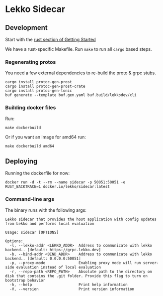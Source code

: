 # Lekko Sidecar

## Development

Start with the [rust section of Getting Started](https://www.notion.so/lekko/Getting-Started-1296588c4ed44898820983c57b51f490#99f8d824ce504fed877a8f94b2a99860)

We have a rust-specific Makefile. Run `make` to run all `cargo` based steps.

### Regenerating protos

You need a few external dependencies to re-build the proto & grpc stubs.

```
cargo install protoc-gen-prost
cargo install protoc-gen-prost-crate
cargo install protoc-gen-tonic
buf generate --template buf.gen.yaml buf.build/lekkodev/cli
```

### Building docker files

Run:
```
make dockerbuild
```
Or if you want an image for amd64 run:
```
make dockerbuild amd64
```

## Deploying

Running the dockerfile for now:
```
docker run -d -t --rm --name sidecar -p 50051:50051 -e RUST_BACKTRACE=1 docker.io/lekko/sidecar:latest
```

### Command-line args

The binary runs with the following args:
```
Lekko sidecar that provides the host application with config updates from Lekko and performs local evaluation

Usage: sidecar [OPTIONS]

Options:
  -l, --lekko-addr <LEKKO_ADDR>  Address to communicate with lekko backend.. [default: https://grpc.lekko.dev]
  -b, --bind-addr <BIND_ADDR>    Address to communicate with lekko backend.. [default: 0.0.0.0:50051]
  -p, --proxy-mode               Enabling proxy mode will run server-side evaluation instead of local evaluation
  -r, --repo-path <REPO_PATH>    Absolute path to the directory on disk that contains the .git folder. Provide this flag to turn on bootstrap behavior
  -h, --help                     Print help information
  -V, --version                  Print version information
```
